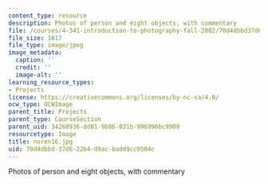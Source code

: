 ```yaml
---
content_type: resource
description: Photos of person and eight objects, with commentary
file: /courses/4-341-introduction-to-photography-fall-2002/70d4dbbd37d622b4d9acbadd9cc0504c_noren16.jpg
file_size: 1617
file_type: image/jpeg
image_metadata:
  caption: ''
  credit: ''
  image-alt: ''
learning_resource_types:
- Projects
license: https://creativecommons.org/licenses/by-nc-sa/4.0/
ocw_type: OCWImage
parent_title: Projects
parent_type: CourseSection
parent_uid: 34260936-dd81-9b86-831b-996996bc9909
resourcetype: Image
title: noren16.jpg
uid: 70d4dbbd-37d6-22b4-d9ac-badd9cc0504c
---
```

Photos of person and eight objects, with commentary